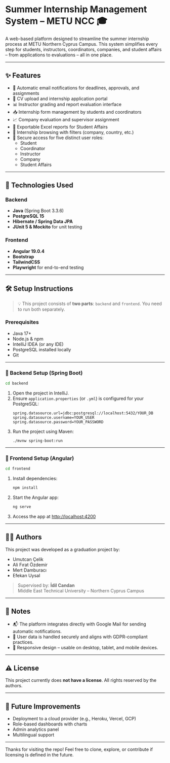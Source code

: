 # Summer Internship Management System – METU NCC 🎓

A web-based platform designed to streamline the summer internship process at METU Northern Cyprus Campus. This system simplifies every step for students, instructors, coordinators, companies, and student affairs – from applications to evaluations – all in one place.

---

## ✨ Features

- 🔔 Automatic email notifications for deadlines, approvals, and assignments
- 📄 CV upload and internship application portal
- 📊 Instructor grading and report evaluation interface
- 📥 Internship form management by students and coordinators
- 📈 Company evaluation and supervisor assignment
- 📁 Exportable Excel reports for Student Affairs
- 🔎 Internship browsing with filters (company, country, etc.)
- 🔐 Secure access for five distinct user roles:
  - Student
  - Coordinator
  - Instructor
  - Company
  - Student Affairs

---

## 🚀 Technologies Used

### Backend
- **Java** (Spring Boot 3.3.6)
- **PostgreSQL 15**
- **Hibernate / Spring Data JPA**
- **JUnit 5 & Mockito** for unit testing

### Frontend
- **Angular 19.0.4**
- **Bootstrap**
- **TailwindCSS**
- **Playwright** for end-to-end testing

---

## 🛠 Setup Instructions

> 💡 This project consists of **two parts**: `backend` and `frontend`. You need to run both separately.

### Prerequisites
- Java 17+
- Node.js & npm
- IntelliJ IDEA (or any IDE)
- PostgreSQL installed locally
- Git

---

### 🔧 Backend Setup (Spring Boot)

```bash
cd backend
```

1. Open the project in IntelliJ.
2. Ensure `application.properties` (or `.yml`) is configured for your PostgreSQL:
   ```
   spring.datasource.url=jdbc:postgresql://localhost:5432/YOUR_DB
   spring.datasource.username=YOUR_USER
   spring.datasource.password=YOUR_PASSWORD
   ```
3. Run the project using Maven:
   ```
   ./mvnw spring-boot:run
   ```

---

### 🎨 Frontend Setup (Angular)

```bash
cd frontend
```

1. Install dependencies:
   ```bash
   npm install
   ```
2. Start the Angular app:
   ```bash
   ng serve
   ```
3. Access the app at [http://localhost:4200](http://localhost:4200)

---

## 👨‍💻 Authors

This project was developed as a graduation project by:

- Umutcan Çelik  
- Ali Fırat Özdemir  
- Mert Damburacı  
- Efekan Uysal

> Supervised by: **İdil Candan**  
> Middle East Technical University – Northern Cyprus Campus

---

## 📌 Notes

- 📬 The platform integrates directly with Google Mail for sending automatic notifications.
- 🔐 User data is handled securely and aligns with GDPR-compliant practices.
- 📱 Responsive design – usable on desktop, tablet, and mobile devices.

---

## ⚠️ License

This project currently does **not have a license**. All rights reserved by the authors.

---

## 🙌 Future Improvements

- Deployment to a cloud provider (e.g., Heroku, Vercel, GCP)
- Role-based dashboards with charts
- Admin analytics panel
- Multilingual support

---

Thanks for visiting the repo! Feel free to clone, explore, or contribute if licensing is defined in the future.
